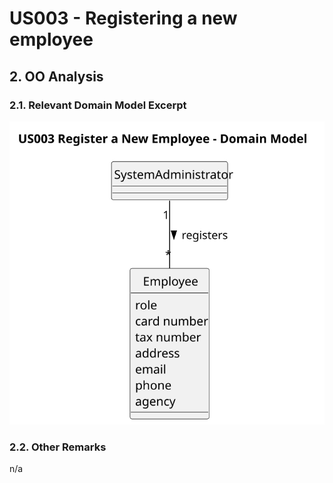 # US003 - Registering a new employee

## 2. OO Analysis

### 2.1. Relevant Domain Model Excerpt

![US003-MD](svg/US003-MD.svg)

### 2.2. Other Remarks

n/a